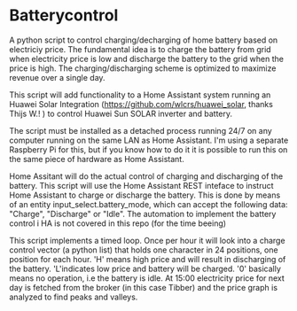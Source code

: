 # Batterycontrol
A python script to control charging/decharging of home battery based on electriciy price. The fundamental idea is to charge the battery from grid when electricity price 
is low and discharge the battery to the grid when the price is high. The charging/discharging scheme is optimized to maximize revenue over a single day.

This script will add functionality to a Home Assistant system running an Huawei Solar Integration (https://github.com/wlcrs/huawei_solar, thanks Thijs W.! ) to control
Huawei Sun SOLAR inverter and battery.

The script must be installed as a detached process running 24/7 on any computer running on the same LAN as Home Assistant. I'm using a separate Raspberry Pi for this,
but if you know how to do it it is possible to run this on the same piece of hardware as Home Assistant.

Home Assitant will do the actual control of charging and discharging of the battery. This script will use the Home Assistant REST inteface to instruct Home Assistant to
charge or discharge the battery. This is done by means of an entity input_select.battery_mode, which can accept the following data: "Charge", "Discharge" or "Idle". 
The automation to implement the battery control i HA is not covered in this repo (for the time beeing)

This script implements a timed loop. Once per hour it will look into a charge control vector (a python list) that holds one character in 24 positions, one position 
for each hour. 'H' means high price and will result in discharging of the battery. 'L'indicates low price and battery will be charged. '0' basically means no operation,
i.e the battery is idle. At 15:00 electricity price for next day is fetched from the broker (in this case Tibber) and the price graph is analyzed to find peaks and 
valleys.
